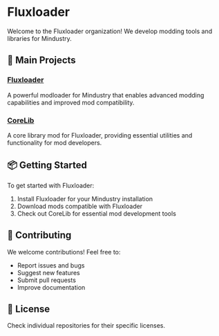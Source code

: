 # Fluxloader

Welcome to the Fluxloader organization! We develop modding tools and libraries for Mindustry.

## 🚀 Main Projects

### [Fluxloader](https://github.com/fluxloader-team/Fluxloader)
A powerful modloader for Mindustry that enables advanced modding capabilities and improved mod compatibility.

### [CoreLib](https://github.com/fluxloader-team/CoreLib)
A core library mod for Fluxloader, providing essential utilities and functionality for mod developers.

## 📦 Getting Started

To get started with Fluxloader:
1. Install Fluxloader for your Mindustry installation
2. Download mods compatible with Fluxloader
3. Check out CoreLib for essential mod development tools

## 🤝 Contributing

We welcome contributions! Feel free to:
- Report issues and bugs
- Suggest new features
- Submit pull requests
- Improve documentation

## 📝 License

Check individual repositories for their specific licenses.
